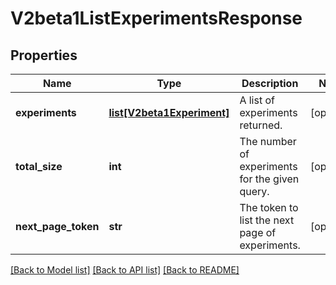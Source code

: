 # V2beta1ListExperimentsResponse

## Properties

| Name                | Type                                                | Description                                     | Notes      |
| ------------------- | --------------------------------------------------- | ----------------------------------------------- | ---------- |
| **experiments**     | [**list[V2beta1Experiment]**](V2beta1Experiment.md) | A list of experiments returned.                 | [optional] |
| **total_size**      | **int**                                             | The number of experiments for the given query.  | [optional] |
| **next_page_token** | **str**                                             | The token to list the next page of experiments. | [optional] |

[[Back to Model list]](../README.md#documentation-for-models) [[Back to API list]](../README.md#documentation-for-api-endpoints) [[Back to README]](../README.md)
